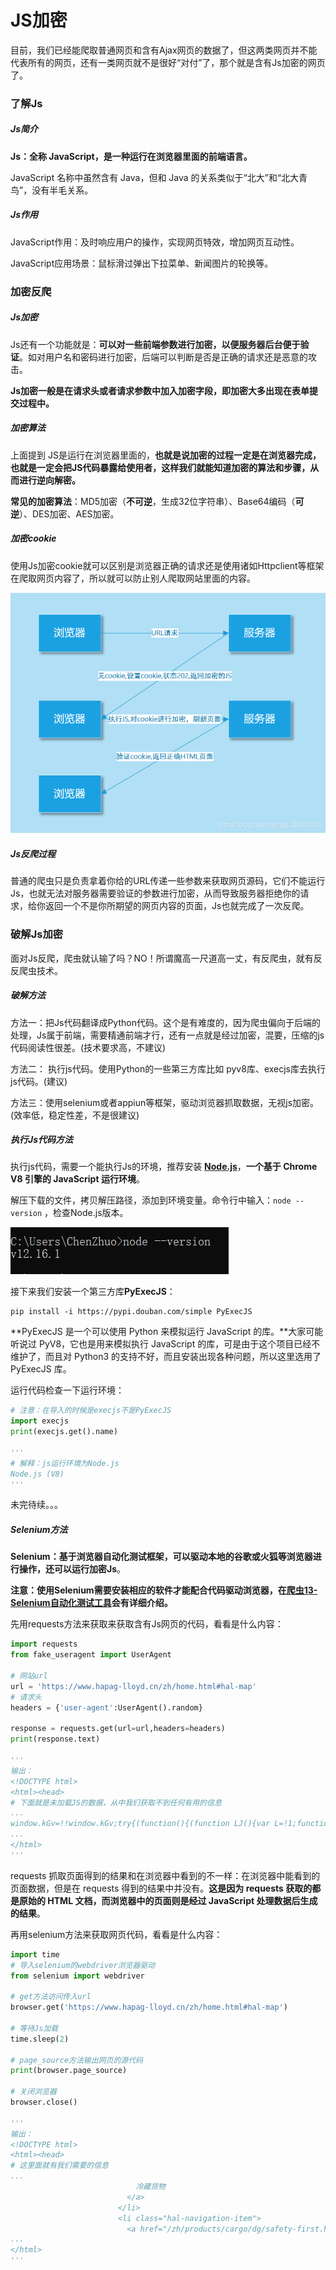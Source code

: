 # JS加密

目前，我们已经能爬取普通网页和含有Ajax网页的数据了，但这两类网页并不能代表所有的网页，还有一类网页就不是很好“对付”了，那个就是含有Js加密的网页了。

### 了解Js

##### Js简介

**Js：全称 JavaScript，是一种运行在浏览器里面的前端语言。**

JavaScript 名称中虽然含有 Java，但和 Java 的关系类似于“北大”和“北大青鸟”，没有半毛关系。

##### Js作用

JavaScript作用：及时响应用户的操作，实现网页特效，增加网页互动性。

JavaScript应用场景：鼠标滑过弹出下拉菜单、新闻图片的轮换等。

### 加密反爬

##### Js加密

Js还有一个功能就是：**可以对一些前端参数进行加密，以便服务器后台便于验证**。如对用户名和密码进行加密，后端可以判断是否是正确的请求还是恶意的攻击。

**Js加密一般是在请求头或者请求参数中加入加密字段，即加密大多出现在表单提交过程中。**



##### 加密算法



上面提到 JS是运行在浏览器里面的，**也就是说加密的过程一定是在浏览器完成，也就是一定会把JS代码暴露给使用者，这样我们就能知道加密的算法和步骤，从而进行逆向解密。**

**常见的加密算法**：MD5加密（**不可逆**，生成32位字符串）、Base64编码（**可逆**）、DES加密、AES加密。







##### 加密cookie

使用Js加密cookie就可以区别是浏览器正确的请求还是使用诸如Httpclient等框架在爬取网页内容了，所以就可以防止别人爬取网站里面的内容。

![20190120142936282](image/20190120142936282.png)



##### Js反爬过程

普通的爬虫只是负责拿着你给的URL传递一些参数来获取网页源码，它们不能运行Js，也就无法对服务器需要验证的参数进行加密，从而导致服务器拒绝你的请求，给你返回一个不是你所期望的网页内容的页面，Js也就完成了一次反爬。

### 破解Js加密

面对Js反爬，爬虫就认输了吗？NO！所谓魔高一尺道高一丈，有反爬虫，就有反反爬虫技术。

##### 破解方法

方法一：把Js代码翻译成Python代码。这个是有难度的，因为爬虫偏向于后端的处理，Js属于前端，需要精通前端才行，还有一点就是经过加密，混要，压缩的js代码阅读性很差。(技术要求高，不建议)

方法二： 执行js代码。使用Python的一些第三方库比如 pyv8库、execjs库去执行js代码。(建议)

方法三：使用selenium或者appiun等框架，驱动浏览器抓取数据，无视js加密。(效率低，稳定性差，不是很建议)

##### 执行Js代码方法

执行js代码，需要一个能执行Js的环境，推荐安装 [**Node.js**](https://nodejs.org/en/download/)，**一个基于 Chrome V8 引擎的 JavaScript 运行环境**。

解压下载的文件，拷贝解压路径，添加到环境变量。命令行中输入：`node --version` ，检查Node.js版本。

![QQ截图20200323224413](image/QQ截图20200323224413.png)

接下来我们安装一个第三方库**PyExecJS**：

```
pip install -i https://pypi.douban.com/simple PyExecJS
```

**PyExecJS 是一个可以使用 Python 来模拟运行 JavaScript 的库。**大家可能听说过 PyV8，它也是用来模拟执行 JavaScript 的库，可是由于这个项目已经不维护了，而且对 Python3 的支持不好，而且安装出现各种问题，所以这里选用了 PyExecJS 库。

运行代码检查一下运行环境：

```python
# 注意：在导入的时候是execjs不是PyExecJS
import execjs
print(execjs.get().name)

'''
# 解释：js运行环境为Node.js
Node.js (V8)
'''
```

未完待续。。。

##### Selenium方法

**Selenium：基于浏览器自动化测试框架，可以驱动本地的谷歌或火狐等浏览器进行操作，还可以运行加密Js**。

**注意：使用Selenium需要安装相应的软件才能配合代码驱动浏览器，在[爬虫13-Selenium自动化测试工具](/爬虫13-Selenium自动化测试工具.md)会有详细介绍。**

先用requests方法来获取来获取含有Js网页的代码，看看是什么内容：

```python
import requests
from fake_useragent import UserAgent

# 网站url
url = 'https://www.hapag-lloyd.cn/zh/home.html#hal-map'
# 请求头
headers = {'user-agent':UserAgent().random}

response = requests.get(url=url,headers=headers)
print(response.text)

'''
输出：
<!DOCTYPE html>
<html><head>
# 下面就是未加载JS的数据，从中我们获取不到任何有用的信息
...
window.kGv=!!window.kGv;try{(function(){(function LJ(){var L=!1;function z(L){for(var s=0;L--;)s+=_(document.documentElement,null);return s}function _(L,s){var z="vi";s=s||new I;return oJ(L,function(L){L.setAttribute("data-"+z,s.OS());return _(L,s)},null)}function I(){this.iz=1;this.SO=0;this.Ll=this.iz;this.SL=null;this.OS=function()
...
</html>
'''
```

requests 抓取页面得到的结果和在浏览器中看到的不一样：在浏览器中能看到的页面数据，但是在 requests 得到的结果中并没有。**这是因为 requests 获取的都是原始的 HTML 文档，而浏览器中的页面则是经过 JavaScript 处理数据后生成的结果**。

再用selenium方法来获取网页代码，看看是什么内容：

```python
import time
# 导入selenium的webdriver浏览器驱动
from selenium import webdriver

# get方法访问传入url
browser.get('https://www.hapag-lloyd.cn/zh/home.html#hal-map')

# 等待Js加载
time.sleep(2)

# page_source方法输出网页的源代码
print(browser.page_source)

# 关闭浏览器
browser.close()

'''
输出：
<!DOCTYPE html>
<html><head>
# 这里面就有我们需要的信息
...                                    
                            冷藏货物
                          </a>
                        </li>                  
                        <li class="hal-navigation-item">
                          <a href="/zh/products/cargo/dg/safety-first.html" class="hal-rtl--alt" btattached="true">                            
...
</html>
'''
```

